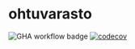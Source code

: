 # ohtuvarasto
![GHA workflow badge](https://github.com/evas3/ohtuvarasto/workflows/CI/badge.svg)
[![codecov](https://codecov.io/gh/evas3/ohtuvarasto/graph/badge.svg?token=4CUZ4XMPHU)](https://codecov.io/gh/evas3/ohtuvarasto)
